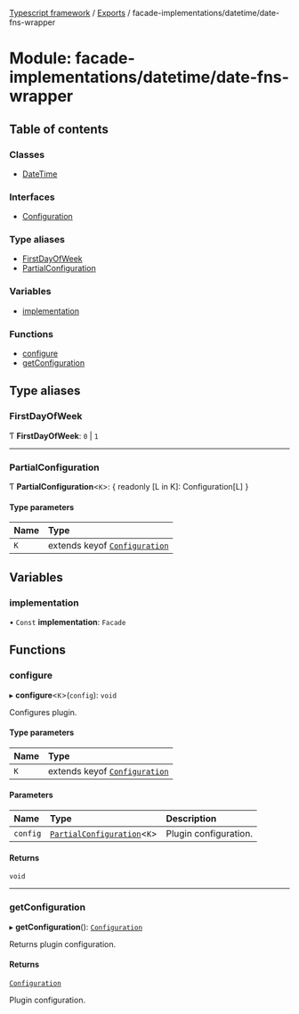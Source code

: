 [Typescript framework](../index.md) / [Exports](../modules.md) / facade-implementations/datetime/date-fns-wrapper

# Module: facade-implementations/datetime/date-fns-wrapper

## Table of contents

### Classes

- [DateTime](../classes/facade_implementations_datetime_date_fns_wrapper.DateTime.md)

### Interfaces

- [Configuration](../interfaces/facade_implementations_datetime_date_fns_wrapper.Configuration.md)

### Type aliases

- [FirstDayOfWeek](facade_implementations_datetime_date_fns_wrapper.md#firstdayofweek)
- [PartialConfiguration](facade_implementations_datetime_date_fns_wrapper.md#partialconfiguration)

### Variables

- [implementation](facade_implementations_datetime_date_fns_wrapper.md#implementation)

### Functions

- [configure](facade_implementations_datetime_date_fns_wrapper.md#configure)
- [getConfiguration](facade_implementations_datetime_date_fns_wrapper.md#getconfiguration)

## Type aliases

### FirstDayOfWeek

Ƭ **FirstDayOfWeek**: ``0`` \| ``1``

___

### PartialConfiguration

Ƭ **PartialConfiguration**<`K`\>: { readonly [L in K]: Configuration[L] }

#### Type parameters

| Name | Type |
| :------ | :------ |
| `K` | extends keyof [`Configuration`](../interfaces/facade_implementations_datetime_date_fns_wrapper.Configuration.md) |

## Variables

### implementation

• `Const` **implementation**: `Facade`

## Functions

### configure

▸ **configure**<`K`\>(`config`): `void`

Configures plugin.

#### Type parameters

| Name | Type |
| :------ | :------ |
| `K` | extends keyof [`Configuration`](../interfaces/facade_implementations_datetime_date_fns_wrapper.Configuration.md) |

#### Parameters

| Name | Type | Description |
| :------ | :------ | :------ |
| `config` | [`PartialConfiguration`](facade_implementations_datetime_date_fns_wrapper.md#partialconfiguration)<`K`\> | Plugin configuration. |

#### Returns

`void`

___

### getConfiguration

▸ **getConfiguration**(): [`Configuration`](../interfaces/facade_implementations_datetime_date_fns_wrapper.Configuration.md)

Returns plugin configuration.

#### Returns

[`Configuration`](../interfaces/facade_implementations_datetime_date_fns_wrapper.Configuration.md)

Plugin configuration.
